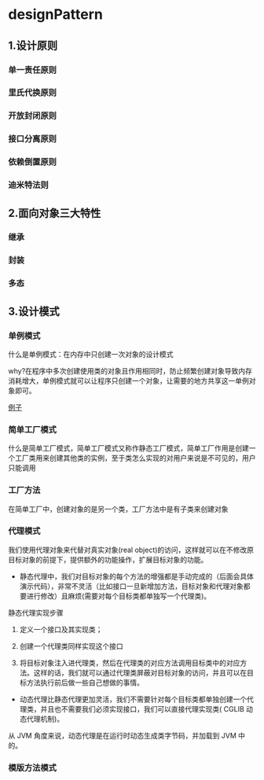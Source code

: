 # designPattern

## 1.设计原则

### 单一责任原则

### 里氏代换原则

### 开放封闭原则

### 接口分离原则

### 依赖倒置原则

### 迪米特法则

## 2.面向对象三大特性

### 继承

### 封装

### 多态

## 3.设计模式

### 单例模式

什么是单例模式：在内存中只创建一次对象的设计模式

why?在程序中多次创建使用类的对象且作用相同时，防止频繁创建对象导致内存消耗增大，单例模式就可以让程序只创建一个对象，让需要的地方共享这一单例对象即可。

[例子](../BankTest.java)

### 简单工厂模式

什么是简单工厂模式，简单工厂模式又称作静态工厂模式，简单工厂作用是创建一个工厂类用来创建其他类的实例，至于类怎么实现的对用户来说是不可见的，用户只能调用

### 工厂方法

在简单工厂中，创建对象的是另一个类，工厂方法中是有子类来创建对象

### 代理模式

我们使用代理对象来代替对真实对象(real object)的访问，这样就可以在不修改原目标对象的前提下，提供额外的功能操作，扩展目标对象的功能。

- 静态代理中，我们对目标对象的每个方法的增强都是手动完成的（后面会具体演示代码），非常不灵活（比如接口一旦新增加方法，目标对象和代理对象都要进行修改）且麻烦(需要对每个目标类都单独写一个代理类)。 

静态代理实现步骤

1. 定义一个接口及其实现类；

2. 创建一个代理类同样实现这个接口

3. 将目标对象注入进代理类，然后在代理类的对应方法调用目标类中的对应方法。这样的话，我们就可以通过代理类屏蔽对目标对象的访问，并且可以在目标方法执行前后做一些自己想做的事情。

- 动态代理比静态代理更加灵活，我们不需要针对每个目标类都单独创建一个代理类，并且也不需要我们必须实现接口，我们可以直接代理实现类( CGLIB 动态代理机制)。

从 JVM 角度来说，动态代理是在运行时动态生成类字节码，并加载到 JVM 中的。



### 模版方法模式


